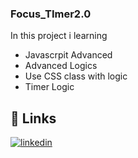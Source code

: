 ### Focus_TImer2.0

In this project i learning

- Javascrpit Advanced
- Advanced Logics
- Use CSS class with logic
- Timer Logic



## 🔗 Links

[![linkedin](https://img.shields.io/badge/linkedin-0A66C2?style=for-the-badge&logo=linkedin&logoColor=white)](https://www.linkedin.com/in/luis-fernando-de-oliveira-8a5068252/)
